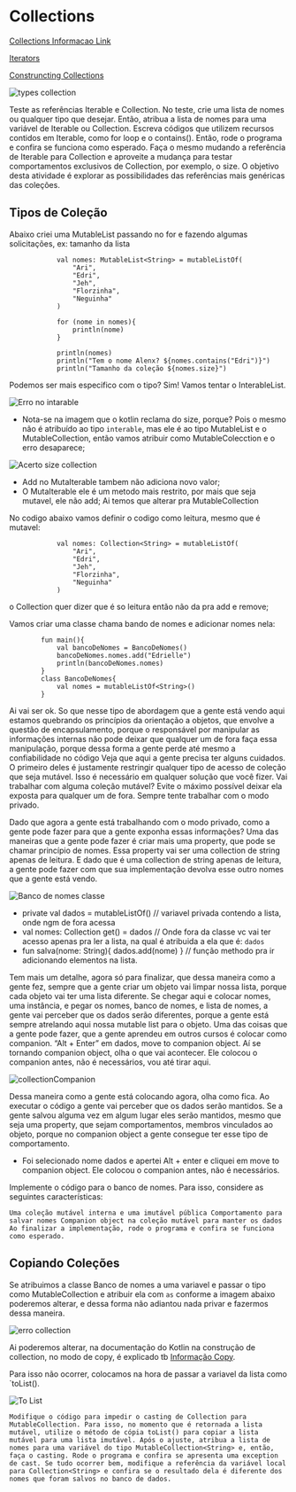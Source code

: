 # Collections

[Collections Informacao Link](https://kotlinlang.org/docs/collections-overview.html#collection-types)

[Iterators](https://kotlinlang.org/docs/iterators.html)

[Construncting Collections](https://kotlinlang.org/docs/constructing-collections.html)

![types collection](src/main/kotlin/imgs/typescollection.jpg)

Teste as referências Iterable e Collection. No teste, crie uma lista de nomes ou qualquer tipo que desejar.
Então, atribua a lista de nomes para uma variável de Iterable ou Collection.
Escreva códigos que utilizem recursos contidos em Iterable, como for loop e o contains(). Então, rode o programa e confira se funciona como esperado.
Faça o mesmo mudando a referência de Iterable para Collection e aproveite a mudança para testar comportamentos exclusivos de Collection, por exemplo, o size.
O objetivo desta atividade é explorar as possibilidades das referências mais genéricas das coleções.


## Tipos de Coleção

Abaixo criei uma MutableList passando no for e fazendo algumas solicitações, ex: tamanho da lista


                val nomes: MutableList<String> = mutableListOf(
                    "Ari",
                    "Edri",
                    "Jeh",
                    "Florzinha",
                    "Neguinha"
                )
            
                for (nome in nomes){
                    println(nome)
                }
            
                println(nomes)
                println("Tem o nome Alenx? ${nomes.contains("Edri")}")
                println("Tamanho da coleção ${nomes.size}")


Podemos ser mais especifico com o tipo? Sim! Vamos tentar o InterableList.

![Erro no intarable](K:\kotlin-atividade\collections\src\main\kotlin\imgs\interablerrosize.jpg)

* Nota-se na imagem que o kotlin reclama do size, porque? Pois o mesmo não é atribuído ao tipo `interable`, mas ele é ao
tipo MutableList e o MutableCollection, então vamos atribuir como MutableColecction e o erro desaparece;


![Acerto size collection](src/main/kotlin/imgs/collectionsize.jpg)

* Add no MutaIterable tambem não adiciona novo valor; 
* O MutaIterable ele é um metodo mais restrito, por mais que seja mutavel, ele não add; Ai temos que alterar pra MutableCollection


No codigo abaixo vamos definir o codigo como leitura, mesmo que é mutavel:


                val nomes: Collection<String> = mutableListOf(
                    "Ari",
                    "Edri",
                    "Jeh",
                    "Florzinha",
                    "Neguinha"
                )

o Collection<String> quer dizer que é so leitura então não da pra add e remove;

Vamos criar uma classe chama bando de nomes e adicionar nomes nela:

            fun main(){
                val bancoDeNomes = BancoDeNomes()
                bancoDeNomes.nomes.add("Edrielle")
                println(bancoDeNomes.nomes)
            }
            class BancoDeNomes{
                val nomes = mutableListOf<String>()
            }

Ai vai ser ok. So que nesse tipo de abordagem que a gente está vendo aqui estamos quebrando os princípios da orientação a objetos, que envolve a questão de encapsulamento,
porque o responsável por manipular as informações internas não pode deixar que qualquer um de fora faça essa manipulação, porque dessa forma a gente perde até mesmo a confiabilidade no código
Veja que aqui a gente precisa ter alguns cuidados. O primeiro deles é justamente restringir qualquer tipo de acesso de coleção que seja mutável. Isso é necessário em qualquer solução que você fizer.
Vai trabalhar com alguma coleção mutável? Evite o máximo possível deixar ela exposta para qualquer um de fora. Sempre tente trabalhar com o modo privado.

Dado que agora a gente está trabalhando com o modo privado, como a gente pode fazer para que a gente exponha essas informações? Uma das maneiras que a gente pode fazer é criar mais uma property, que pode se chamar princípio de nomes. 
Essa property vai ser uma collection de string apenas de leitura. E dado que é uma collection de string apenas de leitura, a gente pode fazer com que sua implementação devolva esse outro nomes que a gente está vendo.


![Banco de nomes classe](src/main/kotlin/imgs/clasebancodenomes.jpg)

* private val dados = mutableListOf<String>() // variavel privada contendo a lista, onde ngm de fora acessa
* val nomes: Collection<String> get() = dados // Onde fora da classe vc vai ter acesso apenas pra ler a lista, na qual é atribuida a ela que é: `dados`
* fun salva(nome: String){ dados.add(nome) } // função methodo pra ir adicionando elementos na lista.


Tem mais um detalhe, agora só para finalizar, que dessa maneira como a gente fez, sempre que a gente criar um objeto vai limpar nossa lista, porque cada objeto vai ter uma lista diferente. Se chegar aqui e colocar nomes, 
uma instância, e pegar os nomes, banco de nomes, e lista de nomes, a gente vai perceber que os dados serão diferentes, porque a gente está sempre atrelando aqui nossa mutable list para o objeto.
Uma das coisas que a gente pode fazer, que a gente aprendeu em outros cursos é colocar como companion. “Alt + Enter” em dados, move to companion object. Aí se tornando companion object, olha o que vai acontecer. Ele colocou o companion antes, não é necessários, vou até tirar aqui.

![collectionCompanion](src/main/kotlin/imgs/collectioncompanion.jpg)

Dessa maneira como a gente está colocando agora, olha como fica. Ao executar o código a gente vai perceber que os dados serão mantidos. Se a gente salvou alguma vez em algum lugar eles serão mantidos, mesmo que seja uma property, que sejam comportamentos, membros vinculados ao objeto, porque no companion object a gente consegue ter esse tipo de comportamento.

* Foi selecionado nome dados e apertei Alt + enter e cliquei em move to companion object. Ele colocou o companion antes, não é necessários.

Implemente o código para o banco de nomes. Para isso, considere as seguintes características:

`Uma coleção mutável interna e uma imutável pública
Comportamento para salvar nomes
Companion object na coleção mutável para manter os dados
Ao finalizar a implementação, rode o programa e confira se funciona como esperado.`


## Copiando Coleções

Se atribuimos a classe Banco de nomes a uma variavel e passar o tipo como MutableCollection e atribuir ela com `as` conforme a imagem abaixo
poderemos alterar, e dessa forma não adiantou nada privar e fazermos dessa maneira.

![erro collection](src/main/kotlin/imgs/copycollection.jpg)

Ai poderemos alterar, na documentação do Kotlin na construção de collection, no modo de copy, é explicado tb [Informação Copy](https://kotlinlang.org/docs/constructing-collections.html#copy).

Para isso não ocorrer, colocamos na hora de passar a variavel da lista como `toList().

![To List](src/main/kotlin/imgs/copycertotolist.jpg)


`Modifique o código para impedir o casting de Collection para MutableCollection.
Para isso, no momento que é retornada a lista mutável, utilize o método de cópia toList() para copiar a lista mutável para uma lista imutável.
Após o ajuste, atribua a lista de nomes para uma variável do tipo MutableCollection<String> e, então, faça o casting. Rode o programa e confira se apresenta uma exception de cast.
Se tudo ocorrer bem, modifique a referência da variável local para Collection<String> e confira se o resultado dela é diferente dos nomes que foram salvos no banco de dados.`